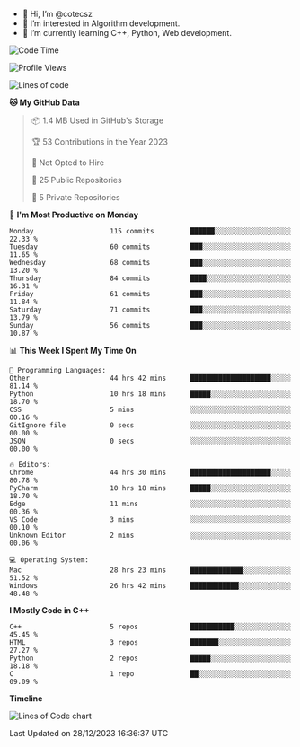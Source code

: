 - 👋 Hi, I’m @cotecsz
- 👀 I’m interested in Algorithm development.
- 🌱 I’m currently learning C++, Python, Web development.

<!---
cotecsz/cotecsz is a ✨ special ✨ repository because its `README.md` (this file) appears on your GitHub profile.
You can click the Preview link to take a look at your changes.
--->

<!--START_SECTION:waka-->
![Code Time](http://img.shields.io/badge/Code%20Time-258%20hrs%2044%20mins-blue)

![Profile Views](http://img.shields.io/badge/Profile%20Views-0-blue)

![Lines of code](https://img.shields.io/badge/From%20Hello%20World%20I%27ve%20Written-1.2%20million%20lines%20of%20code-blue)

**🐱 My GitHub Data** 

> 📦 1.4 MB Used in GitHub's Storage 
 > 
> 🏆 53 Contributions in the Year 2023
 > 
> 🚫 Not Opted to Hire
 > 
> 📜 25 Public Repositories 
 > 
> 🔑 5 Private Repositories 
 > 
📅 **I'm Most Productive on Monday** 

```text
Monday                   115 commits         ██████░░░░░░░░░░░░░░░░░░░   22.33 % 
Tuesday                  60 commits          ███░░░░░░░░░░░░░░░░░░░░░░   11.65 % 
Wednesday                68 commits          ███░░░░░░░░░░░░░░░░░░░░░░   13.20 % 
Thursday                 84 commits          ████░░░░░░░░░░░░░░░░░░░░░   16.31 % 
Friday                   61 commits          ███░░░░░░░░░░░░░░░░░░░░░░   11.84 % 
Saturday                 71 commits          ███░░░░░░░░░░░░░░░░░░░░░░   13.79 % 
Sunday                   56 commits          ███░░░░░░░░░░░░░░░░░░░░░░   10.87 % 
```


📊 **This Week I Spent My Time On** 

```text
💬 Programming Languages: 
Other                    44 hrs 42 mins      ████████████████████░░░░░   81.14 % 
Python                   10 hrs 18 mins      █████░░░░░░░░░░░░░░░░░░░░   18.70 % 
CSS                      5 mins              ░░░░░░░░░░░░░░░░░░░░░░░░░   00.16 % 
GitIgnore file           0 secs              ░░░░░░░░░░░░░░░░░░░░░░░░░   00.00 % 
JSON                     0 secs              ░░░░░░░░░░░░░░░░░░░░░░░░░   00.00 % 

🔥 Editors: 
Chrome                   44 hrs 30 mins      ████████████████████░░░░░   80.78 % 
PyCharm                  10 hrs 18 mins      █████░░░░░░░░░░░░░░░░░░░░   18.70 % 
Edge                     11 mins             ░░░░░░░░░░░░░░░░░░░░░░░░░   00.36 % 
VS Code                  3 mins              ░░░░░░░░░░░░░░░░░░░░░░░░░   00.10 % 
Unknown Editor           2 mins              ░░░░░░░░░░░░░░░░░░░░░░░░░   00.06 % 

💻 Operating System: 
Mac                      28 hrs 23 mins      █████████████░░░░░░░░░░░░   51.52 % 
Windows                  26 hrs 42 mins      ████████████░░░░░░░░░░░░░   48.48 % 
```

**I Mostly Code in C++** 

```text
C++                      5 repos             ███████████░░░░░░░░░░░░░░   45.45 % 
HTML                     3 repos             ███████░░░░░░░░░░░░░░░░░░   27.27 % 
Python                   2 repos             █████░░░░░░░░░░░░░░░░░░░░   18.18 % 
C                        1 repo              ██░░░░░░░░░░░░░░░░░░░░░░░   09.09 % 
```



**Timeline**

![Lines of Code chart](https://raw.githubusercontent.com/cotecsz/cotecsz/master/assets/bar_graph.png)


 Last Updated on 28/12/2023 16:36:37 UTC
<!--END_SECTION:waka-->
